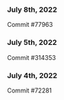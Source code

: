 ### July 8th, 2022

Commit #77963

### July 5th, 2022

Commit #314353


### July 4th, 2022

Commit #72281
